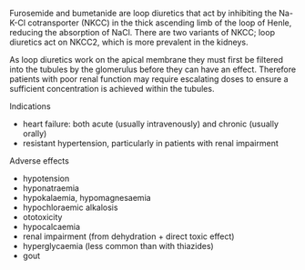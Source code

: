 Furosemide and bumetanide are loop diuretics that act by inhibiting the Na\-K\-Cl cotransporter (NKCC) in the thick ascending limb of the loop of Henle, reducing the absorption of NaCl. There are two variants of NKCC; loop diuretics act on NKCC2, which is more prevalent in the kidneys.  
  
As loop diuretics work on the apical membrane they must first be filtered into the tubules by the glomerulus before they can have an effect. Therefore patients with poor renal function may require escalating doses to ensure a sufficient concentration is achieved within the tubules.  
  
Indications  
* heart failure: both acute (usually intravenously) and chronic (usually orally)
* resistant hypertension, particularly in patients with renal impairment

  
Adverse effects  
* hypotension
* hyponatraemia
* hypokalaemia, hypomagnesaemia
* hypochloraemic alkalosis
* ototoxicity
* hypocalcaemia
* renal impairment (from dehydration \+ direct toxic effect)
* hyperglycaemia (less common than with thiazides)
* gout
